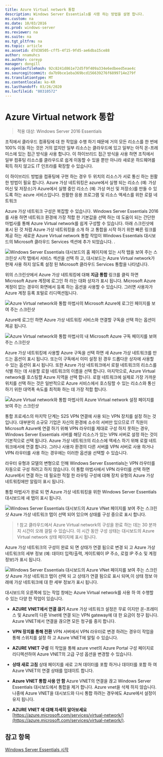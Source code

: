 ```yaml
---
title: Azure Virtual network 통합
description: Windows Server Essentials를 사용 하는 방법을 설명 합니다.
ms.custom: na
ms.date: 10/03/2016
ms.prod: windows-server
ms.reviewer: na
ms.suite: na
ms.tgt_pltfrm: na
ms.topic: article
ms.assetid: d7d38505-cff5-4f15-9fd5-ae6dba15ce88
author: nnamuhcs
ms.author: coreyp
manager: dongill
ms.openlocfilehash: 92c8241d861e72d5f9f409a334e6edbeed5eae4c
ms.sourcegitcommit: da7b9bce1eba369bcd156639276f6899714e279f
ms.translationtype: MT
ms.contentlocale: ko-KR
ms.lasthandoff: 03/26/2020
ms.locfileid: "80310572"
---
```

# <a name="azure-virtual-network-integration"></a>Azure Virtual network 통합

>적용 대상: Windows Server 2016 Essentials

조직에서 클라우드 컴퓨팅에 대 한 작업을 수행 하기 때문에 거의 모든 리소스를 한 번에 100% 이동 하는 것은 거의 없지만 일부 리소스는 클라우드에 있고 일부는 아직 온-프레미스에 있는 접근 방식을 사용 합니다. 이 하이브리드 접근 방식을 사용 하면 조직에서 일부 컴퓨팅 리소스를 클라우드로 쉽게 이동할 수 있을 뿐만 아니라 새로운 하드웨어를 획득 하지 않고도 IT 인프라를 확장할 수 있습니다.

이 하이브리드 방법을 컴퓨팅에 구현 하는 경우 두 위치의 리소스가 서로 통신 하는 원활한 방법이 필요 합니다. Azure 가상 네트워킹은 azure에서 실행 되는 리소스 (예: 가상 머신 및 저장소)가 Azure에서 실행 중인 리소스 (예: 가상 머신 및 저장소)를 만들 수 있도록 하는 azure 서비스입니다. 원활한 응용 프로그램 및 리소스 액세스를 위한 로컬 네트워크

Azure 가상 네트워크 구성은 복잡할 수 있습니다. Windows Server Essentials 2016를 사용 하면 네트워크 환경에 가장 적합 한 기본값을 선택 하는 데 도움이 되는 간단한 마법사를 통해 Azure Virtual network를 쉽게 구성할 수 있습니다. 아래 스크린샷에 표시 된 것 처럼 Azure 가상 네트워킹을 소개 하 고 통합을 시작 하기 위한 빠른 링크를 제공 하는 새로운 Azure Virtual network 통합 작업이 Windows Essentials 대시보드의 Microsoft 클라우드 Services 섹션에 추가 되었습니다. .

![Windows Server Essentials 대시보드의 홈 페이지에 있는 시작 탭을 보여 주는 스크린샷 시작 탭에서 서비스 섹션을 선택 하 고, 대시보드는 Azure Virtual network가 현재 사용 하지 않도록 설정 된 Microsoft 클라우드 Services 통합을 나타냅니다.](media/azure-virtual-network-1.PNG)

위의 스크린샷에서 Azure 가상 네트워킹에 대해 **지금 통합** 링크를 클릭 하면 Microsoft Azure 계정에 로그인 하 라는 대화 상자가 표시 됩니다. Microsoft Azure 계정이 없는 경우이 화면에서 등록 하는 옵션을 사용할 수 있습니다. 그러면 사용자가 Azure 계정 등록 포털로 리디렉션됩니다.

![Azure Virtual network와 통합 마법사의 Microsoft Azure에 로그인 페이지를 보여 주는 스크린샷](media/azure-virtual-network-2.PNG)

Azure에 로그인 하면 Azure 가상 네트워킹 서비스와 연결할 구독을 선택 하는 옵션이 제공 됩니다.

![Azure Virtual network와 통합 마법사의 내 Microsoft Azure 구독 페이지를 보여 주는 스크린샷](media/azure-virtual-network-3.PNG)

Azure 가상 네트워킹에 사용할 Azure 구독을 선택 하면 새 Azure 가상 네트워크를 만드는 옵션이 표시 됩니다. 또는이 구독에서 이미 설정 된 경우 드롭다운 상자에 사용할 수 있는 옵션이 표시 됩니다. 또한 Azure 가상 네트워크에서 로컬 네트워크의 리소스를 식별 하는 데 사용할 로컬 네트워크의 이름을 선택 합니다. 마지막으로, Azure Virtual network를 호스팅할 Azure 지역을 선택 합니다. 로컬 네트워크에 실제로 가장 가까운 위치를 선택 하는 것은 일반적으로 Azure 서비스에서 호스팅할 수 있는 리소스와 통신 하기 위한 대역폭 속도를 최적화 하는 데 가장 적합 합니다.

![Azure Virtual network와 통합 마법사의 Azure Virtual network 설정 페이지를 보여 주는 스크린샷](media/azure-virtual-network-4.PNG)

통합 프로세스의 마지막 단계는 S2S VPN 연결에 사용 되는 VPN 장치를 설정 하는 것입니다. 대부분의 소규모 기업은 자신의 환경에 소수의 서버만 있으므로 IT 직원이 Microsoft Azure에 연결 하기 위해 VPN 라우터를 제대로 구성 하지 못하는 경우, Windows Server Essentials 서버를 해당 리소스가 있는 VPN 서버로 설정 하는 것이 기본적으로 선택 됩니다. Azure 가상 네트워크의 리소스에 액세스 하기 위해 로컬 네트워크에서에 연결 합니다. 그러나 사용자 환경의 다른 서버를 VPN 서버로 사용 하거나 VPN 라우터를 사용 하는 경우에는 이러한 옵션을 선택할 수 있습니다.

라우터 유형과 모델의 변형으로 인해 Windows Server Essentials는 VPN 라우터를 자동으로 구성 하려고 하지 않습니다. 이 통합 마법사에서 VPN 라우터를 선택 하면 Azure에서 연결 하는 데 필요한 적절 한 라우팅 구성에 대해 장치 유형의 Azure 가상 네트워킹에만 알림이 표시 됩니다.

통합 마법사가 완료 되 면 Azure 가상 네트워킹을 위한 Windows Server Essentials 대시보드에 새 탭이 표시 됩니다.

![Windows Server Essentials 대시보드의 Azure VNet 페이지를 보여 주는 스크린샷 Azure 가상 네트워크 탭이 선택 되어 있으며 상태를 구성 중으로 표시 합니다.](media/azure-virtual-network-5.PNG)

>! 참고 클라우드에서 Azure Virtual network의 구성을 완료 하는 데는 30 분까지 시간이 오래 걸릴 수 있습니다. 이 시간 동안 구성 상태는 대시보드의 Azure Virtual network 상태 페이지에 표시 됩니다.

Azure 가상 네트워크의 구성이 완료 되 면 상태가 연결 됨으로 변경 되 고 Azure 가상 네트워크의 세부 정보 (예: 데이터 입력/출력, 게이트웨이 IP 주소, 로컬 IP 주소 및 계정 정보)가 표시 됩니다.

![Windows Server Essentials 대시보드의 Azure VNet 페이지를 보여 주는 스크린샷 Azure 가상 네트워크 탭이 선택 되 고 상태가 연결 됨으로 표시 되며,이 상태 정보 아래에 가상 네트워크에 대 한 세부 정보가 표시 됩니다.](media/azure-virtual-network-6.PNG)

대시보드의 오른쪽에 있는 작업 창에는 Azure Virtual network를 사용 하 여 수행할 수 있는 다양 한 작업이 있습니다.

-   **AZURE VNET에서 연결 끊기** Azure 가상 네트워크 설정은 무료 이지만 온-프레미스 및 Azure의 다른 Vnet에 연결 되는 VPN gateway에 대 한 요금이 청구 됩니다. Azure VNET에서 연결을 끊으면 모든 청구를 중지 합니다.

-   **VPN 장치를 통해 전환** VPN 서버에서 VPN 라우터로 변경 하려는 경우이 작업을 통해 스위치를 설정 하 고 Azure VNET에 알릴 수 있습니다.

-   **AZURE VNET 구성** 이 작업을 통해 azure vnet의 Azure Portal 구성 페이지로 리디렉션하여 Azure VNET의 고급 구성 옵션을 변경할 수 있습니다.

-   **상태 새로 고침** 상태 페이지를 새로 고쳐 데이터를 포함 하거나 데이터를 포함 하 여 Azure VNET의 연결 상태를 업데이트 합니다.

-   **Azure VNET 통합 사용 안 함** Azure VNET의 연결을 끊고 Windows Server Essentials 대시보드에서 통합을 제거 합니다. Azure vnet을 삭제 하지 않습니다. 나중에 Azure VNET을 대시보드와 다시 통합 하려는 경우에도 Azure에서 설정이 유지 됩니다.

-   **AZURE VNET 에 대해 자세히 알아보세요** [https://azure.microsoft.com/services/virtual-network/](https://azure.microsoft.com/services/virtual-network/).

<a name="see-also"></a>참고 항목
--------
[Windows Server Essentials 시작](get-started.md)
